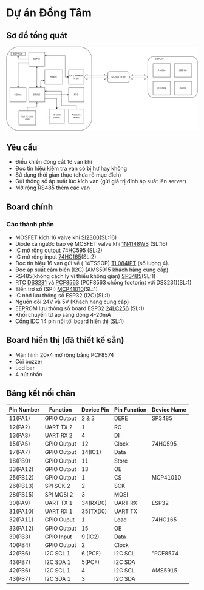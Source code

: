 # Dự án Đồng Tâm

## Sơ đồ tổng quát

![OverviewPicture.](/Image/DongTamBlockDiagram_Overview.drawio.png)

## Yêu cầu

- Điều khiển đóng cắt 16 van khí
- Đọc tín hiệu kiểm tra van có bị hư hay không
- Sử dụng thời gian thực (chưa rõ mục đích)
- Gửi thông số áp suất lúc kích van (gửi giá trị đỉnh áp suất lên server)
- Mở rộng RS485 thêm các van


## Board chính

### Các thành phần

- MOSFET kích 16 valve khí [SI2300](https://icdayroi.com/si2300ds)(SL:16)
- Diode xả ngược bảo vệ MOSFET valve khí [1N4148WS](https://www.thegioiic.com/1n4148ws-diode-chinh-luu-0-15a-75v) (SL:16)
- IC mở rộng output [74HC595](https://www.thegioiic.com/74hc595d-cn) (SL:2)
- IC mở rộng input [74HC165](https://www.thegioiic.com/74hc165d-ic-shift-register-1-element-8-bit-complementary-16-soic)(SL:2)
- Đọc tín hiệu 16 van gửi về ( 14TSSOP)
[TL084IPT](https://www.thegioiic.com/tl084ipt-ic-opamp-j-fet-amplifier-4-circuit-4mhz-14-tssop) (số lượng 4).
- Đọc áp suất cảm biến (I2C) (AMS5915 khách hàng cung cấp)
- RS485(không cách ly vì thiếu không gian) [SP3485](https://www.thegioiic.com/sp3485en-line-transceiver-8-soic)(SL:1)
- RTC  [DS3231](https://www.thegioiic.com/ds3231sn-ic-rtc-clock-calendar-16-soic) và [PCF8563](https://www.thegioiic.com/pcf8563t-ic-rtc-clock-calendar-8-soic) (PCF8563 chồng footprint với DS3231)(SL:1)
- Biến trở số (SPI) [MCP41010](http://linhkienviet.vn/mcp41010-sop8-potentiometers-10k-bien-tro-so-10k)(SL:1)
- IC nhớ lưu thông số ESP32 (I2C)(SL:1)
- Nguồn đôi 24V và 5V (Khách hàng cung cấp)
- EEPROM lưu thông số board ESP32 [24LC256](https://www.thegioiic.com/24lc256-i-sn-ic-eeprom-256kbit-8-soic) (SL:1)
- Khối chuyển từ áp sang dòng 4-20mA
- Cổng IDC 14 pin nối tới board hiển thị (SL:1)


## Board hiển thị (đã thiết kế sẵn)

- Màn hình 20x4 mở rộng bằng PCF8574 
- Còi buzzer
- Led bar
- 4 nút nhấn 


## Bảng kết nối chân

Pin Number | Function      | Device Pin | Pin Function | Device Name
----------|---------------|------------|--------------|----------------
11(PA1)   | GPIO Output   | 2 & 3      | DERE         | SP3485
12(PA2)   | UART TX 2     | 1          | RO           | 
13(PA3)   | UART RX 2     | 4          | DI           | 
15(PA5)   | GPIO Output   | 12         | Clock        | 74HC595
17(PA7)   | GPIO Output   | 14(IC1)   | Data         | 
18(PB0)   | GPIO Output   | 11         | Store        | 
33(PA12)  | GPIO Output   | 13         | OE           | 
25(PB12)  | GPIO Output   | 1          | CS           | MCP41010
26(PB13)  | SPI SCK 2     | 2          | SCK          | 
28(PB15)  | SPI MOSI 2    | 3          | MOSI         | 
30(PA9)   | UART TX 1     | 34(RXD0)   | UART RX      | ESP32
31(PA10)  | UART RX 1     | 35(TXD0)   | UART TX      | 
32(PA11)  | GPIO Ouput    | 1          | Load         | 74HC165
33(PA12)  | GPIO Output   | 15         | OE           | 
39(PB3)   | GPIO Input    | 9 (IC2)    | Data         | 
40(PB4)   | GPIO Output   | 2          | Clock        | 
42(PB6)   | I2C SCL 1     | 6 (PCF)    | I2C SCL      | "PCF8574 || DS3231"
43(PB7)   | I2C SDA 1     | 5(PCF)     | I2C SDA      | 
42(PB6)   | I2C SCL 1     | 4          | I2C SCL      | AMS5915
43(PB7)   | I2C SDA 1     | 3          | I2C SDA      | 
